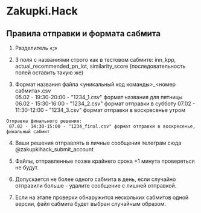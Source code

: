# Zakupki.Hack

## Правила отправки и формата сабмита

  1. Разделитель «;»

  2. 3 поля с названиями строго как в тестовом сабмите: inn_kpp, actual_recommended_pn_lot, similarity_score (последовательность полей оставить такую же)

  3. Формат названия файла <уникальный код команды>_<номер сабмита>.csv <br>
    05.02 - 19:30-20:00 - "1234_1.csv" формат названия для пятницы
    06.02 - 15:30-16:00 - "1234_2.csv" формат отправки в субботу
    07.02 - 11:30-12:00 - "1234_3.csv" формат отправки в воскресенье утром
    
    Отправка финального решения:
     07.02 - 14:30-15:00 - "1234_final.csv" формат отправки в воскресенье, финальный сабмит

  4. Ваши решения отправлять в личные сообщения телеграм сюда @zakupkihack_submit_account

  5. Файлы, отправленные позже крайнего срока +1 минута проверяться не будут.

  6. Допускается не более одного сабмита в день, если случайно отправили больше - удалите сообщение с лишней отправкой.

  7. Если на этапе проверки обнаружится нескольких сабмитов одной версии, файл сабмита будет выбран случайным образом.
